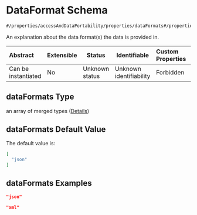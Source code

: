 # DataFormat Schema

```txt
#/properties/accessAndDataPortability/properties/dataFormats#/properties/accessAndDataPortability/properties/dataFormats
```

An explanation about the data format(s) the data is provided in.


| Abstract            | Extensible | Status         | Identifiable            | Custom Properties | Additional Properties | Access Restrictions | Defined In                                                           |
| :------------------ | ---------- | -------------- | ----------------------- | :---------------- | --------------------- | ------------------- | -------------------------------------------------------------------- |
| Can be instantiated | No         | Unknown status | Unknown identifiability | Forbidden         | Allowed               | none                | [tilt-schema.json\*](../out/tilt-schema.json "open original schema") |

## dataFormats Type

an array of merged types ([Details](tilt-schema-properties-accessanddataportability-properties-dataformat-items.md))

## dataFormats Default Value

The default value is:

```json
[
  "json"
]
```

## dataFormats Examples

```json
"json"
```

```json
"xml"
```

